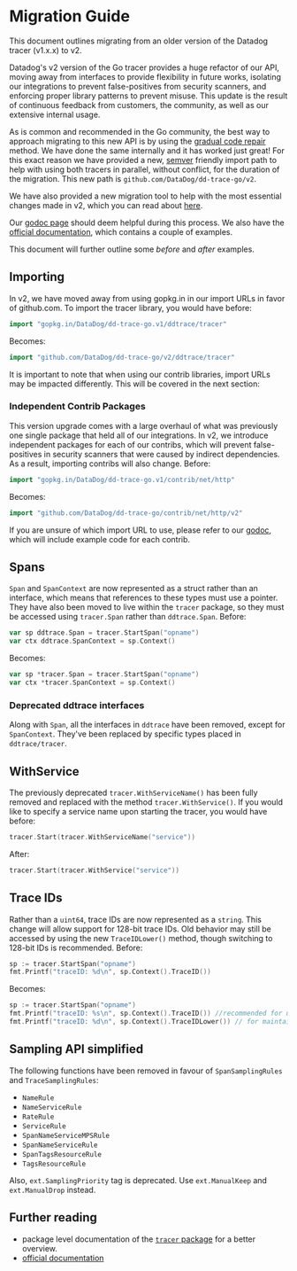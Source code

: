 # Migration Guide

This document outlines migrating from an older version of the Datadog tracer (v1.x.x) to v2.

Datadog's v2 version of the Go tracer provides a huge refactor of our API, moving away from interfaces to provide flexibility in future works, isolating our integrations to prevent false-positives from security scanners, and enforcing proper library patterns to prevent misuse. This update is the result of continuous feedback from customers, the community, as well as our extensive internal usage.

As is common and recommended in the Go community, the best way to approach migrating to this new API is by using the [gradual code repair](https://talks.golang.org/2016/refactor.article) method. We have done the same internally and it has worked just great! For this exact reason we have provided a new, [semver](https://semver.org/) friendly import path to help with using both tracers in parallel, without conflict, for the duration of the migration. This new path is `github.com/DataDog/dd-trace-go/v2`.

We have also provided a new migration tool to help with the most essential changes made in v2, which you can read about [here](./tools/v2fix/README.md).

Our [godoc page](https://godoc.org/github.com/DataDog/dd-trace-go/v2/ddtrace) should deem helpful during this process. We also have the [official documentation](https://docs.datadoghq.com/tracing/setup/go/), which contains a couple of examples.

This document will further outline some _before_ and _after_ examples.

## Importing

In v2, we have moved away from using gopkg.in in our import URLs in favor of github.com. To import the tracer library, you would have before:

```go
import "gopkg.in/DataDog/dd-trace-go.v1/ddtrace/tracer"
```

Becomes:

```go
import "github.com/DataDog/dd-trace-go/v2/ddtrace/tracer"
```

It is important to note that when using our contrib libraries, import URLs may be impacted differently. This will be covered in the next section:

### Independent Contrib Packages

This version upgrade comes with a large overhaul of what was previously one single package that held all of our integrations. In v2, we introduce independent packages for each of our contribs, which will prevent false-positives in security scanners that were caused by indirect dependencies. As a result, importing contribs will also change. Before:

```go
import "gopkg.in/DataDog/dd-trace-go.v1/contrib/net/http"
```
Becomes:

```go
import "github.com/DataDog/dd-trace-go/contrib/net/http/v2"
```

If you are unsure of which import URL to use, please refer to our [godoc](https://pkg.go.dev/github.com/DataDog/dd-trace-go/v2/contrib), which will include example code for each contrib.

## Spans

`Span` and `SpanContext` are now represented as a struct rather than an interface, which means that references to these types must use a pointer. They have also been moved to live within the `tracer` package, so they must be accessed using `tracer.Span` rather than `ddtrace.Span`. Before:

```go
var sp ddtrace.Span = tracer.StartSpan("opname")
var ctx ddtrace.SpanContext = sp.Context()
```

Becomes:

```go
var sp *tracer.Span = tracer.StartSpan("opname")
var ctx *tracer.SpanContext = sp.Context()
```

### Deprecated ddtrace interfaces

Along with `Span`, all the interfaces in `ddtrace` have been removed, except for `SpanContext`. They've been replaced by specific types placed in `ddtrace/tracer`.

## WithService

The previously deprecated `tracer.WithServiceName()` has been fully removed and replaced with the method `tracer.WithService()`. If you would like to specify a service name upon starting the tracer, you would have before:

```go
tracer.Start(tracer.WithServiceName("service"))
```

After:

```go
tracer.Start(tracer.WithService("service"))
```

## Trace IDs

Rather than a `uint64`, trace IDs are now represented as a `string`. This change will allow support for 128-bit trace IDs. Old behavior may still be accessed by using the new `TraceIDLower()` method, though switching to 128-bit IDs is recommended. Before:

```go
sp := tracer.StartSpan("opname")
fmt.Printf("traceID: %d\n", sp.Context().TraceID())
```

Becomes:

```go
sp := tracer.StartSpan("opname")
fmt.Printf("traceID: %s\n", sp.Context().TraceID()) //recommended for using 128-bit IDs
fmt.Printf("traceID: %d\n", sp.Context().TraceIDLower()) // for maintaining old behavior with 64-bit IDs
```

## Sampling API simplified

The following functions have been removed in favour of `SpanSamplingRules` and `TraceSamplingRules`:

* `NameRule`
* `NameServiceRule`
* `RateRule`
* `ServiceRule`
* `SpanNameServiceMPSRule`
* `SpanNameServiceRule`
* `SpanTagsResourceRule`
* `TagsResourceRule`

Also, `ext.SamplingPriority` tag is deprecated. Use `ext.ManualKeep` and `ext.ManualDrop` instead.

## Further reading 

* package level documentation of the [`tracer` package](https://godoc.org/github.com/DataDog/dd-trace-go/v2/ddtrace/tracer) for a better overview.
* [official documentation](https://docs.datadoghq.com/tracing/setup/go/)
